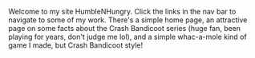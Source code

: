 Welcome to my site HumbleNHungry.
Click the links in the nav bar to navigate to some of my work.
There's a simple home page, an attractive page on some facts
about the Crash Bandicoot series (huge fan, been playing for years, don't judge me lol),
and a simple whac-a-mole kind of game I made, but Crash Bandicoot style!